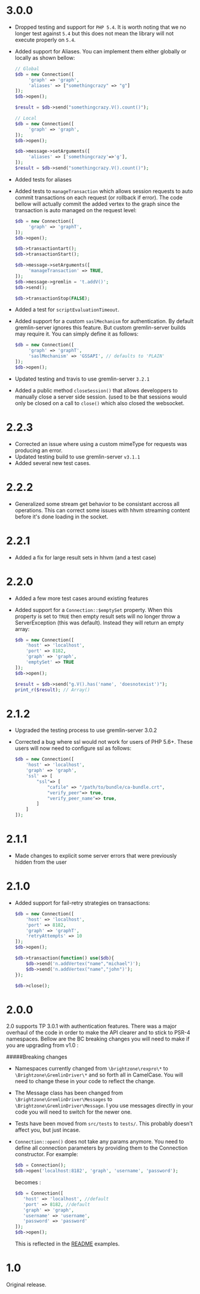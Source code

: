 3.0.0
=====
- Dropped testing and support for `PHP 5.4`. It is worth noting that we no longer test against `5.4` but this does not mean the library will not execute properly on `5.4`.
- Added support for Aliases. You can implement them either globally or locally as shown bellow:

   ```php
   // Global
   $db = new Connection([
        'graph' => 'graph',
        'aliases' => ["somethingcrazy" => "g"]
   ]);
   $db->open();

   $result = $db->send("somethingcrazy.V().count()");
   ```

   ```php
   // Local
   $db = new Connection([
        'graph' => 'graph',
   ]);
   $db->open();

   $db->message->setArguments([
        'aliases' => ['somethingcrazy'=>'g'],
   ]);
   $result = $db->send("somethingcrazy.V().count()");
   ```

- Added tests for aliases
- Added tests to `manageTransaction` which allows session requests to auto commit transactions on each request (or rollback if error). The code bellow will actually commit the added vertex to the graph since the transaction is auto managed on the request level:

   ```php
   $db = new Connection([
        'graph' => 'graphT',
   ]);
   $db->open();

   $db->transactiontart();
   $db->transactionStart();

   $db->message->setArguments([
        'manageTransaction' => TRUE,
   ]);
   $db->message->gremlin = 't.addV()';
   $db->send();

   $db->transactionStop(FALSE);
   ```

- Added a test for `scriptEvaluationTimeout`.
- Added support for a custom `saslMechanism` for authentication. By default gremlin-server ignores this feature. But custom gremlin-server builds may require it. You can simply define it as follows:

   ```php
   $db = new Connection([
        'graph' => 'graphT',
        'saslMechanism' => 'GSSAPI', // defaults to 'PLAIN'
   ]);
   $db->open();
   ```

- Updated testing and travis to use gremlin-server `3.2.1`
- Added a public method `closeSession()` that allows developpers to manually close a server side session. (used to be that sessions would only be closed on a call to `close()` which also closed the websocket.

2.2.3
=====
- Corrected an issue where using a custom mimeType for requests was producing an error.
- Updated testing build to use gremlin-server `v3.1.1`
- Added several new test cases.

2.2.2
=====
- Generalized some stream get behavior to be consistant accross all operations. This can correct some issues with hhvm streaming content before it's done loading in the socket.

2.2.1
=====
- Added a fix for large result sets in hhvm (and a test case)

2.2.0
=====
- Added a few more test cases around existing features
- Added support for a `Connection::$emptySet` property. When this property is set to `TRUE` then empty result sets will no longer throw a ServerException (this was default). Instead they will return an empty array:

   ```php
   $db = new Connection([
       'host' => 'localhost',
       'port' => 8182,
       'graph' => 'graph',
       'emptySet' => TRUE
   ]);
   $db->open();

   $result = $db->send("g.V().has('name', 'doesnotexist')");
   print_r($result); // Array()
   ```

2.1.2
=====
- Upgraded the testing process to use gremlin-server 3.0.2
- Corrected a bug where ssl would not work for users of PHP 5.6+. These users will now need to configure ssl as follows:

   ```php
   $db = new Connection([
       'host' => 'localhost',
       'graph' => 'graph',
       'ssl' => [
           "ssl"=> [
               "cafile" => "/path/to/bundle/ca-bundle.crt",
               "verify_peer"=> true,
               "verify_peer_name"=> true,
           ]
       ]
   ]);
   ```

2.1.1
=====
- Made changes to explicit some server errors that were previously hidden from the user

2.1.0
=====

- Added support for fail-retry strategies on transactions:

   ```php
   $db = new Connection([
       'host' => 'localhost',
       'port' => 8182,
       'graph' => 'graphT',
       'retryAttempts' => 10
   ]);
   $db->open();

   $db->transaction(function() use($db){
       $db->send('n.addVertex("name","michael")');
       $db->send('n.addVertex("name","john")');
   });

   $db->close();
   ```

2.0.0
=====
2.0 supports TP 3.0.1 with authentication features. There was a major overhaul of the code in order to make the API clearer and to stick to PSR-4 namespaces. Bellow are the BC breaking changes you will need to make if you are upgrading from v1.0 :

#####Breaking changes
- Namespaces currently changed from `\brightzone\rexpro\*` to `\Brightzone\GremlinDriver\*` and so forth all in CamelCase. You will need to change these in your code to reflect the change.
- The Message class has been changed from `\Brightzone\GremlinDriver\Messages` to `\Brightzone\GremlinDriver\Message`. I you use messages directly in your code you will need to switch for the newer one.
- Tests have been moved from `src/tests` to `tests/`. This probably doesn't affect you, but just incase.
- `Connection::open()` does not take any params anymore. You need to define all connection parameters by providing them to the Connection constructor. For example:

   ```php
   $db = Connection();
   $db->open('localhost:8182', 'graph', 'username', 'password');
   ```
   becomes :
   ```php
   $db = Connection([
      'host' => 'localhost', //default
      'port' => 8182, //default
      'graph' => 'graph',
      'username' => 'username',
      'password' => 'password'
   ]);
   $db->open();
   ```
   This is reflected in the [README](README.md) examples.


1.0
===

Original release.
